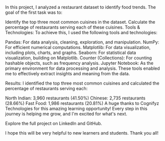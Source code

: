 In this project, I analyzed a restaurant dataset to identify food trends. The goal of the first task was to:

Identify the top three most common cuisines in the dataset.
Calculate the percentage of restaurants serving each of these cuisines.
Tools & Technologies:
To achieve this, I used the following tools and technologies:

Pandas: For data analysis, cleaning, exploration, and manipulation.
NumPy: For efficient numerical computations.
Matplotlib: For data visualization, including plots, charts, and graphs.
Seaborn: For statistical data visualization, building on Matplotlib.
Counter (Collections): For counting hashable objects, such as frequency analysis.
Jupyter Notebook: As the primary environment for data processing and analysis.
These tools enabled me to effectively extract insights and meaning from the data.

Results:
I identified the top three most common cuisines and calculated the percentage of restaurants serving each:

North Indian: 3,960 restaurants (41.50%)
Chinese: 2,735 restaurants (28.66%)
Fast Food: 1,986 restaurants (20.81%)
A huge thanks to Cognifyz Technologies for this amazing learning opportunity! Every step in this journey is helping me grow, and I'm excited for what's next.

Explore the full project on LinkedIn and GitHub.

I hope this will be very helpful to new learners and students. Thank you all!

